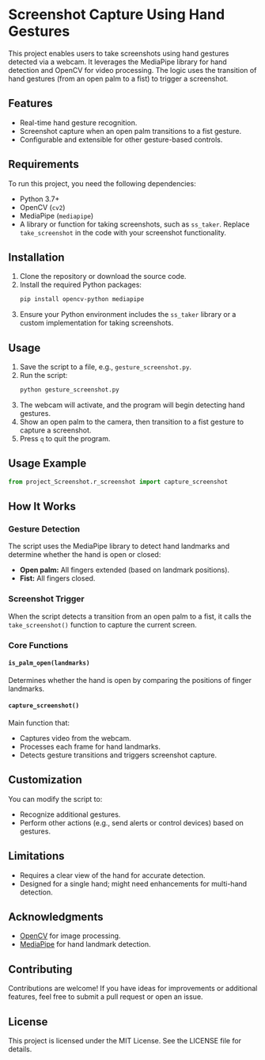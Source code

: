 # Screenshot Capture Using Hand Gestures

This project enables users to take screenshots using hand gestures detected via a webcam. It leverages the MediaPipe library for hand detection and OpenCV for video processing. The logic uses the transition of hand gestures (from an open palm to a fist) to trigger a screenshot.

## Features

- Real-time hand gesture recognition.
- Screenshot capture when an open palm transitions to a fist gesture.
- Configurable and extensible for other gesture-based controls.

## Requirements

To run this project, you need the following dependencies:

- Python 3.7+
- OpenCV (`cv2`)
- MediaPipe (`mediapipe`)
- A library or function for taking screenshots, such as `ss_taker`. Replace `take_screenshot` in the code with your screenshot functionality.

## Installation

1. Clone the repository or download the source code.
2. Install the required Python packages:
   ```bash
   pip install opencv-python mediapipe
   ```
3. Ensure your Python environment includes the `ss_taker` library or a custom implementation for taking screenshots.

## Usage

1. Save the script to a file, e.g., `gesture_screenshot.py`.
2. Run the script:
   ```bash
   python gesture_screenshot.py
   ```
3. The webcam will activate, and the program will begin detecting hand gestures.
4. Show an open palm to the camera, then transition to a fist gesture to capture a screenshot.
5. Press `q` to quit the program.

## Usage Example

```python
from project_Screenshot.r_screenshot import capture_screenshot


```

## How It Works

### Gesture Detection

The script uses the MediaPipe library to detect hand landmarks and determine whether the hand is open or closed:
- **Open palm:** All fingers extended (based on landmark positions).
- **Fist:** All fingers closed.

### Screenshot Trigger

When the script detects a transition from an open palm to a fist, it calls the `take_screenshot()` function to capture the current screen.

### Core Functions
#### `is_palm_open(landmarks)`
Determines whether the hand is open by comparing the positions of finger landmarks.

#### `capture_screenshot()`
Main function that:
- Captures video from the webcam.
- Processes each frame for hand landmarks.
- Detects gesture transitions and triggers screenshot capture.

## Customization
You can modify the script to:
- Recognize additional gestures.
- Perform other actions (e.g., send alerts or control devices) based on gestures.

## Limitations
- Requires a clear view of the hand for accurate detection.
- Designed for a single hand; might need enhancements for multi-hand detection.

## Acknowledgments
- [OpenCV](https://opencv.org/) for image processing.
- [MediaPipe](https://mediapipe.dev/) for hand landmark detection.

## Contributing
Contributions are welcome! If you have ideas for improvements or additional features, feel free to submit a pull request or open an issue.

## License
This project is licensed under the MIT License. See the LICENSE file for details.

